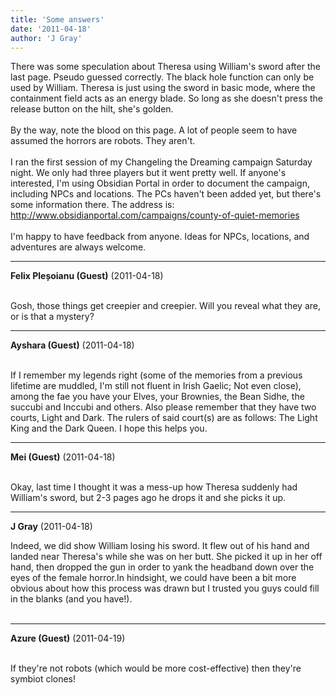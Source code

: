 ```yaml
---
title: 'Some answers'
date: '2011-04-18'
author: 'J Gray'
---
```


There was some speculation about Theresa using William's sword after the last page. Pseudo guessed correctly. The black hole function can only be used by William. Theresa is just using the sword in basic mode, where the containment field acts as an energy blade. So long as she doesn't press the release button on the hilt, she's golden.<br><br>By the way, note the blood on this page. A lot of people seem to have assumed the horrors are robots. They aren't.<br><br>I ran the first session of my Changeling the Dreaming campaign Saturday night. We only had three players but it went pretty well. If anyone's interested, I'm using Obsidian Portal in order to document the campaign, including NPCs and locations. The PCs haven't been added yet, but there's some information there. The address is: <a name="" target="_blank" classname="" class="" href="http://www.obsidianportal.com/campaigns/county-of-quiet-memories">http://www.obsidianportal.com/campaigns/county-of-quiet-memories</a><br><br>I'm happy to have feedback from anyone. Ideas for NPCs, locations, and adventures are always welcome.<br>

---
**Felix Pleșoianu (Guest)** (2011-04-18)

<br> Gosh, those things get creepier and creepier. Will you reveal what they are, or is that a mystery?

---
**Ayshara (Guest)** (2011-04-18)

<br> If I remember my legends right (some of the memories from a previous lifetime are muddled, I'm still not fluent in Irish Gaelic; Not even close), among the fae you have your Elves, your Brownies, the Bean Sidhe, the succubi and Inccubi and others. Also please remember that they have two courts, Light and Dark. The rulers of said court(s) are as follows: The Light King and the Dark Queen. I hope this helps you.<br>

---
**Mei (Guest)** (2011-04-18)

<br> Okay, last time I thought it was a mess-up how Theresa suddenly had William's sword, but 2-3 pages ago he drops it and she picks it up.

---
**J Gray** (2011-04-18)

Indeed, we did show William losing his sword. It flew out of his hand and landed near Theresa's while she was on her butt. She picked it up in her off hand, then dropped the gun in order to yank the headband down over the eyes of the female horror.In hindsight, we could have been a bit more obvious about how this process was drawn but I trusted you guys could fill in the blanks (and you have!).<br><br>

---
**Azure (Guest)** (2011-04-19)

<br> If they're not robots (which would be more cost-effective) then they're symbiot clones!<br>

